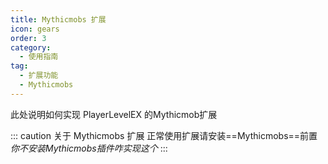 ```yaml
---
title: Mythicmobs 扩展
icon: gears
order: 3
category:
  - 使用指南
tag:
  - 扩展功能
  - Mythicmobs
---
```


此处说明如何实现 PlayerLevelEX 的Mythicmob扩展

<!-- more -->

::: caution 关于 Mythicmobs 扩展
正常使用扩展请安装==Mythicmobs==前置  
_你不安装Mythicmobs插件咋实现这个_
::: 
